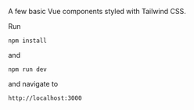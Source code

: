 A few basic Vue components styled with Tailwind CSS.

Run
```
npm install
```
and
```
npm run dev
```
and navigate to
```
http://localhost:3000
```